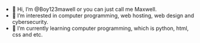 - 👋 Hi, I’m @Boy123mawell or you can just call me Maxwell.
- 👀 I’m interested in computer programming, web hosting, web design and cybersecurity.
- 🌱 I’m currently learning computer programming, which is python, html, css and etc.

<!---
Boy123mawell/Boy123mawell is a ✨ special ✨ repository because its `README.md` (this file) appears on your GitHub profile.
You can click the Preview link to take a look at your changes.
--->
